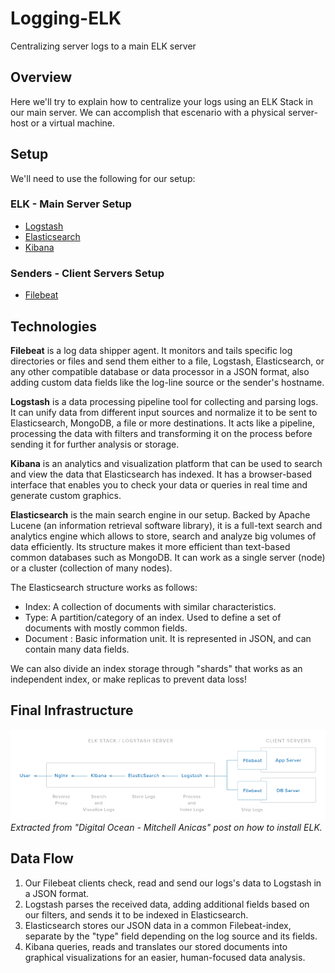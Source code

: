 # Logging-ELK

Centralizing server logs to a main ELK server

## Overview

Here we'll try to explain how to centralize your logs using an ELK Stack in our main server.
We can accomplish that escenario with a physical server-host or a virtual machine.

## Setup

We'll need to use the following for our setup:

### ELK - Main Server Setup

* [Logstash](https://www.elastic.co/products/logstash)
* [Elasticsearch](https://www.elastic.co/products/elasticsearch)
* [Kibana](https://www.elastic.co/products/kibana)

### Senders - Client Servers Setup

* [Filebeat](https://www.elastic.co/products/beats/filebeat)

## Technologies

**Filebeat** is a log data shipper agent. It monitors and tails specific log directories or files and send them either to a file, Logstash, Elasticsearch, or any other compatible database or data processor in a JSON format, also adding custom data fields like the log-line source or the sender's hostname.

**Logstash** is a data processing pipeline tool for collecting and parsing logs. It can unify data from different input sources and normalize it to be sent to Elasticsearch, MongoDB, a file or more destinations. It acts like a pipeline, processing the data with filters and transforming it on the process before sending it for further analysis or storage.

**Kibana** is an analytics and visualization platform that can be used to search and view the data that Elasticsearch has indexed. It has a browser-based interface that enables you to check your data or queries in real time and generate custom graphics.

**Elasticsearch** is the main search engine in our setup. Backed by Apache Lucene (an information retrieval software library), it is a full-text search and analytics engine which allows to store, search and analyze big volumes of data efficiently. Its structure makes it more efficient than text-based common databases such as MongoDB. It can work as a single server (node) or a cluster (collection of many nodes).

The Elasticsearch structure works as follows:

* Index: A collection of documents with similar characteristics.
* Type: A partition/category of an index. Used to define a set of documents with mostly common fields.
* Document : Basic information unit. It is represented in JSON, and can contain many data fields.

We can also divide an index storage through "shards" that works as an independent index, or make replicas to prevent data loss!

## Final Infrastructure

![infrastructure](images/elk-infrastructure.png "Main ELK Infrastructure")
*Extracted from "Digital Ocean - Mitchell Anicas" post on how to install ELK.*

## Data Flow

1. Our Filebeat clients check, read and send our logs's data to Logstash in a JSON format.
2. Logstash parses the received data, adding additional fields based on our filters, and sends it to be indexed in Elasticsearch.
3. Elasticsearch stores our JSON data in a common Filebeat-index, separate by the "type" field depending on the log source and its fields.
4. Kibana queries, reads and translates our stored documents into graphical visualizations for an easier, human-focused data analysis.
